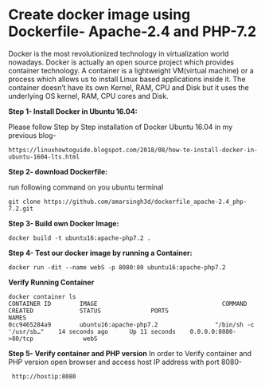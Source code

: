 # Create docker image using Dockerfile- Apache-2.4 and PHP-7.2
Docker is the most revolutionized technology in virtualization world nowadays. Docker is actually an open source project which provides container technology. A container is a lightweight VM(virtual machine) or a process which allows us to install Linux based applications inside it. The container doesn’t have its own Kernel, RAM, CPU and Disk but it uses the underlying OS kernel, RAM, CPU cores and Disk.

**Step 1- Install Docker in Ubuntu 16.04:**

Please follow Step by Step installation of Docker Ubuntu 16.04 in my previous blog- 
```
https://linuxhowtoguide.blogspot.com/2018/08/how-to-install-docker-in-ubuntu-1604-lts.html
```

**Step 2-  download Dockerfile:**

run following command on you ubuntu terminal
```
git clone https://github.com/amarsingh3d/dockerfile_apache-2.4_php-7.2.git

```

**Step 3- Build own Docker Image:**
```
docker build -t ubuntu16:apache-php7.2 .
```

**Step 4- Test our docker image by running a Container:**
```
docker run -dit --name webS -p 8080:80 ubuntu16:apache-php7.2
```
**Verify Running Container**
```
docker container ls
CONTAINER ID        IMAGE                                   COMMAND                  CREATED             STATUS              PORTS                        NAMES
0cc9465284a9        ubuntu16:apache-php7.2                "/bin/sh -c '/usr/sb…"    14 seconds ago      Up 11 seconds    0.0.0.0:8080->80/tcp              webS
```

**Step 5- Verify container and PHP version**
In order to Verify container and PHP version open browser and access host IP address with port 8080-
```
 http://hostip:8080
```



